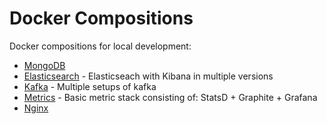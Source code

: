 # Docker Compositions

Docker compositions for local development:

- [MongoDB](./mongo)
- [Elasticsearch](./elastic) - Elasticseach with Kibana in multiple versions
- [Kafka](./kafka) - Multiple setups of kafka
- [Metrics](./metrics) - Basic metric stack consisting of: StatsD + Graphite + Grafana
- [Nginx](./nginx)
